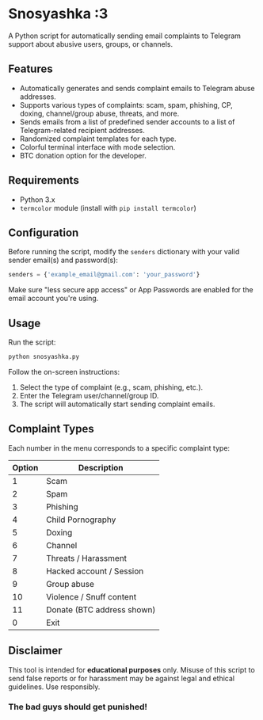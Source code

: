 # Snosyashka :3
A Python script for automatically sending email complaints to Telegram support about abusive users, groups, or channels.

## Features

- Automatically generates and sends complaint emails to Telegram abuse addresses.
- Supports various types of complaints: scam, spam, phishing, CP, doxing, channel/group abuse, threats, and more.
- Sends emails from a list of predefined sender accounts to a list of Telegram-related recipient addresses.
- Randomized complaint templates for each type.
- Colorful terminal interface with mode selection.
- BTC donation option for the developer.

## Requirements

- Python 3.x
- `termcolor` module (install with `pip install termcolor`)

## Configuration

Before running the script, modify the `senders` dictionary with your valid sender email(s) and password(s):
```python
senders = {'example_email@gmail.com': 'your_password'}
```

Make sure "less secure app access" or App Passwords are enabled for the email account you're using.

## Usage

Run the script:

```bash
python snosyashka.py
```

Follow the on-screen instructions:

1. Select the type of complaint (e.g., scam, phishing, etc.).
2. Enter the Telegram user/channel/group ID.
3. The script will automatically start sending complaint emails.

## Complaint Types

Each number in the menu corresponds to a specific complaint type:

| Option | Description                  |
|--------|------------------------------|
| 1      | Scam                         |
| 2      | Spam                         |
| 3      | Phishing                     |
| 4      | Child Pornography            |
| 5      | Doxing                       |
| 6      | Channel                      |
| 7      | Threats / Harassment         |
| 8      | Hacked account / Session     |
| 9      | Group abuse                  |
| 10     | Violence / Snuff content     |
| 11     | Donate (BTC address shown)   |
| 0      | Exit                         |

## Disclaimer

This tool is intended for **educational purposes** only. Misuse of this script to send false reports or for harassment may be against legal and ethical guidelines. Use responsibly.

### The bad guys should get punished!
